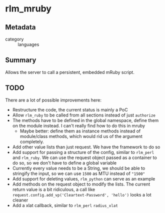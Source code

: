 # rlm_mruby
## Metadata
<dl>
  <dt>category</dt><dd>languages</dd>
</dl>

## Summary
Allows the server to call a persistent, embedded mRuby script.

## TODO
There are a lot of possible improvements here:

* Restructure the code, the current status is mainly a PoC
* Allow `rlm_ruby` to be called from all sections instead of just `authorize`
* The methods have to be defined in the global namespace, define them on the module instead. I can't really find how to do this in mruby
  * Maybe better: define them as instance methods instead of module/class methods, which would rid us of the argument completely.
* Add other value lists than just request. We have the framework to do so
* Add support for passing a structure of the config, similar to `rlm_perl` and `rlm_ruby`. We can use the request object passed as a container to do so, so we don't have to define a global variable
* Currently every value needs to be a String, we should be able to stringify the input, so we can use `1500` as MTU instead of `"1500"`
* Add support for deleting values, `rlm_python` can serve as an example
* Add methods on the request object to modify the lists. The current return value is a bit ridiculous, a call like `request.config.add_vp('Cleartext-Password', 'hello')` looks a lot cleaner
* Add a xlat callback, similar to `rlm_perl` `radius_xlat`
